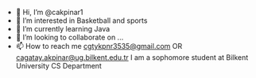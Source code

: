 - 👋 Hi, I’m @cakpinar1
- 👀 I’m interested in Basketball and sports
- 🌱 I’m currently learning Java
- 💞️ I’m looking to collaborate on ...
- 📫 How to reach me cgtykpnr3535@gmail.com OR cagatay.akpinar@ug.bilkent.edu.tr
I am a sophomore student at Bilkent University CS Department
<!---
cakpinar1/cakpinar1 is a ✨ special ✨ repository because its `README.md` (this file) appears on your GitHub profile.
You can click the Preview link to take a look at your changes.
--->
